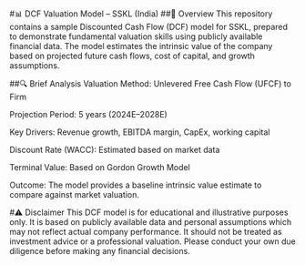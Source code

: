  #📊 DCF Valuation Model – SSKL (India)
 ##📁 Overview
This repository contains a sample Discounted Cash Flow (DCF) model for SSKL, prepared to demonstrate fundamental valuation skills using publicly available financial data. The model estimates the intrinsic value of the company based on projected future cash flows, cost of capital, and growth assumptions.

##🔍 Brief Analysis
Valuation Method: Unlevered Free Cash Flow (UFCF) to Firm

Projection Period: 5 years (2024E–2028E)

Key Drivers: Revenue growth, EBITDA margin, CapEx, working capital

Discount Rate (WACC): Estimated based on market data

Terminal Value: Based on Gordon Growth Model

Outcome: The model provides a baseline intrinsic value estimate to compare against market valuation.

#⚠️ Disclaimer
This DCF model is for educational and illustrative purposes only. It is based on publicly available data and personal assumptions which may not reflect actual company performance.
It should not be treated as investment advice or a professional valuation. Please conduct your own due diligence before making any financial decisions.
